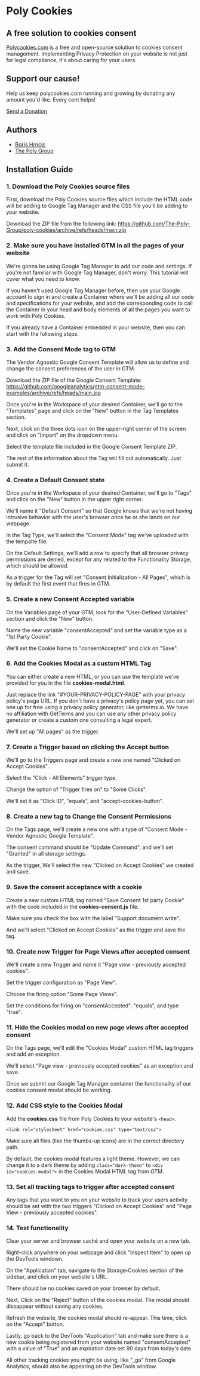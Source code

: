 # Poly Cookies

## A free solution to cookies consent
[Polycookies.com](https://polycookies.com) is a free and open-source solution to cookies consent management. Implementing Privacy Protection on your website is not just for legal compliance, it's about caring for your users.


## Support our cause!

Help us keep polycookies.com running and growing by donating any amount you'd like. Every cent helps!

[Send a Donation](https://donate.stripe.com/9AQ5lgeoDef2b1CdQQ)


## Authors

- [Boris Hrncic](https://boris.hr)
- [The Poly Group](https://thepolygroup.co)


## Installation Guide

### 1. Download the Poly Cookies source files

First, download the Poly Cookies source files which include the HTML code will be adding to Google Tag Manager and the CSS file you'll be adding to your website.

Download the ZIP file from the following link: https://github.com/The-Poly-Group/poly-cookies/archive/refs/heads/main.zip

### 2. Make sure you have installed GTM in all the pages of your website

We're gonna be using Google Tag Manager to add our code and settings. If you're not familiar with Google Tag Manager, don't worry. This tutorial will cover what you need to know.

If you haven't used Google Tag Manager before, then use your Google account to sign in and create a Container where we'll be adding all our code and specifications for your website, and add the corresponding code to call the Container in your head and body elements of all the pages you want to work with Poly Cookies.

If you already have a Container embedded in your website, then you can start with the following steps.

### 3. Add the Consent Mode tag to GTM

The Vendor Agnostic Google Consent Template will allow us to define and change the consent preferences of the user in GTM.

Download the ZIP file of the Google Consent Template: https://github.com/googleanalytics/gtm-consent-mode-examples/archive/refs/heads/main.zip

Once you're in the Workspace of your desired Container, we'll go to the "Templates" page and click on the "New" button in the Tag Templates section.

Next, click on the three dots icon on the upper-right corner of the screen and click on "Import" on the dropdown menu.

Select the template file included in the Google Consent Template ZIP.

The rest of the information about the Tag will fill out automatically. Just submit it.

### 4. Create a Default Consent state

Once you're in the Workspace of your desired Container, we'll go to "Tags" and click on the "New" button in the upper right corner.

We'll name it "Default Consent" so that Google knows that we're not having intrusive behavior with the user's browser once he or she lands on our webpage.

In the Tag Type, we'll select the "Consent Mode" tag we've uploaded with the tempalte file.

On the Default Settings, we'll add a row to specify that all browser privacy permissions are denied, except for any related to the Functionality Storage, which should be allowed.

As a trigger for the Tag will set "Consent Initialization - All Pages", which is by default the first event that fires in GTM.

### 5. Create a new Consent Accepted variable

On the Variables page of your GTM, look for the "User-Defined Variables" section and click the "New" button.

Name the new variable "consentAccepted" and set the variable type as a "1st Party Cookie".

We'll set the Cookie Name to "consentAccepted" and click on "Save".

### 6. Add the Cookies Modal as a custom HTML Tag

You can either create a new HTML, or you can use the template we've provided for you in the file **cookies-modal.html**.
        
Just replace the link "#YOUR-PRIVACY-POLICY-PAGE" with your privacy policy's page URL. If you don't have a privacy's policy page yet, you can set one up for free using a privacy policy generator, like getterms.io. We have no affiliation with GetTerms and you can use any other privacy policy generator or create a custom one consulting a legal expert.

We'll set up "All pages" as the trigger.

### 7. Create a Trigger based on clicking the Accept button

We'll go to the Triggers page and create a new one named "Clicked on Accept Cookies".

Select the "Click - All Elements" trigger type.

Change the option of "Trigger fires on" to "Some Clicks".

We'll set it as "Click ID", "equals", and "accept-cookies-button".

### 8. Create a new tag to Change the Consent Permissions

On the Tags page, we'll create a new one with a type of "Consent Mode - Vendor Agnostic Google Template".

The consent command should be "Update Command", and we'll set "Granted" in all storage settings.

As the trigger, We'll select the new "Clicked on Accept Cookies" we created and save.

### 9. Save the consent acceptance with a cookie

Create a new custom HTML tag named "Save Consent 1st party Cookie" with the code included in the **cookies-consent.js** file.
                  
Make sure you check the box with the label "Support document.write".

And we'll select "Clicked on Accept Cookies" as the trigger and save the tag.

### 10. Create new Trigger for Page Views after accepted consent

We'll create a new Trigger and name it "Page view - previously accepted cookies".

Set the trigger configuration as "Page View".

Choose the firing option "Some Page Views".

Set the conditions for firing on "consentAccepted", "equals", and type "true".

### 11. Hide the Cookies modal on new page views after accepted consent

On the Tags page, we'll edit the "Cookies Modal" custom HTML tag triggers and add an exception.

We'll select "Page view - previously accepted cookies" as an exception and save.

Once we submit our Google Tag Manager container the functionality of our cookies consent modal should be working.

### 12. Add CSS style to the Cookies Modal

Add the **cookies.css** file from Poly Cookies to your website's `<head>`.
            
`<link rel="stylesheet" href="cookies.css" type="text/css">`       
          
Make sure all files (like the thumbs-up icons) are in the correct directory path.

By default, the cookies modal features a light theme. However, we can change it to a dark theme by adding `class="dark-theme"` to `<div id="cookies-modal">` in the Cookies Modal HTML tag from GTM.

### 13. Set all tracking tags to trigger after accepted consent

Any tags that you want to you on your website to track your users activity should be set with the two triggers "Clicked on Accept Cookies" and "Page View - previously accepted cookies".

### 14. Test functionality

Clear your server and browser caché and open your website on a new tab.

Right-click anywhere on your webpage and click "Inspect Item" to open up the DevTools windown.

On the "Application" tab, navigate to the Storage›Cookies section of the sidebar, and click on your website's URL.

There should be no cookies saved on your browser by default.

Next, Click on the "Reject" button of the cookies modal. The modal should dissappear without saving any cookies.

Refresh the website, the cookies modal should re-appear. This time, click on the "Accept" button.

Lastly, go back to the DevTools "Application" tab and make sure there is a new cookie being registered from your website named "consentAccepted" with a value of "True" and an expiration date set 90 days from today's date.

All other tracking cookies you might be using, like "_ga" from Google Analytics, should also be appearing on the DevTools window.